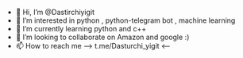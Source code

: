 - 👋 Hi, I’m @Dastirchiyigit
- 👀 I’m interested in python , python-telegram bot , machine learning 
- 🌱 I’m currently learning python and c++
- 💞️ I’m looking to collaborate on Amazon and google :)
- 📫 How to reach me --> t.me/Dasturchi_yigit  <--

<!---
Dastirchiyigit/Dastirchiyigit is a ✨ special ✨ repository because its `README.md` (this file) appears on your GitHub profile.
You can click the Preview link to take a look at your changes.
--->
